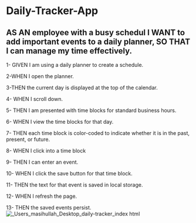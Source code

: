 # Daily-Tracker-App

## AS AN employee with a busy schedul I WANT to add important events to a daily planner, SO THAT I can manage my time effectively.


1- GIVEN I am using a daily planner to create a schedule.

2-WHEN I open the planner.

3-THEN the current day is displayed at the top of the calendar.

4- WHEN I scroll down.

5- THEN I am presented with time blocks for standard business hours.

6- WHEN I view the time blocks for that day.

7- THEN each time block is color-coded to indicate whether it is in the past, present, or future.

8- WHEN I click into a time block

9- THEN I can enter an event.

10- WHEN I click the save button for that time block.

11- THEN the text for that event is saved in local storage.

12- WHEN I refresh the page.

13- THEN the saved events persist.
![_Users_masihullah_Desktop_daily-tracker_index html](https://user-images.githubusercontent.com/111917255/215351043-dd8c8d02-9d3c-423d-8b67-76b487ca5ffe.png)
